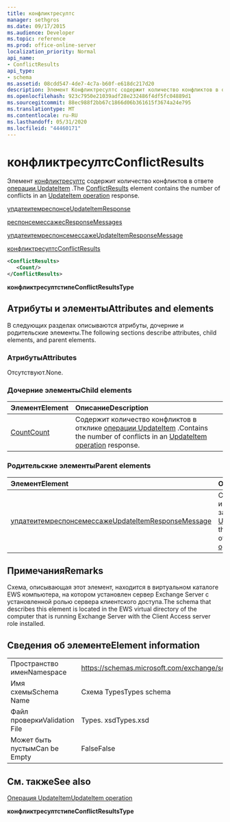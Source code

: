 ```yaml
---
title: конфликтресултс
manager: sethgros
ms.date: 09/17/2015
ms.audience: Developer
ms.topic: reference
ms.prod: office-online-server
localization_priority: Normal
api_name:
- ConflictResults
api_type:
- schema
ms.assetid: 08cdd547-4de7-4c7a-b60f-e618dc217d20
description: Элемент Конфликтресултс содержит количество конфликтов в ответе операции UpdateItem.
ms.openlocfilehash: 923c7950e21039adf28e232486f4df5fc04889d1
ms.sourcegitcommit: 88ec988f2bb67c1866d06b361615f3674a24e795
ms.translationtype: MT
ms.contentlocale: ru-RU
ms.lasthandoff: 05/31/2020
ms.locfileid: "44460171"
---
```

# <a name="conflictresults"></a><span data-ttu-id="aa9a6-103">конфликтресултс</span><span class="sxs-lookup"><span data-stu-id="aa9a6-103">ConflictResults</span></span>

<span data-ttu-id="aa9a6-104">Элемент [конфликтресултс](conflictresults.md) содержит количество конфликтов в ответе [операции UpdateItem](updateitem-operation.md) .</span><span class="sxs-lookup"><span data-stu-id="aa9a6-104">The [ConflictResults](conflictresults.md) element contains the number of conflicts in an [UpdateItem operation](updateitem-operation.md) response.</span></span> 
  
[<span data-ttu-id="aa9a6-105">упдатеитемреспонсе</span><span class="sxs-lookup"><span data-stu-id="aa9a6-105">UpdateItemResponse</span></span>](updateitemresponse.md)
  
[<span data-ttu-id="aa9a6-106">респонсемессажес</span><span class="sxs-lookup"><span data-stu-id="aa9a6-106">ResponseMessages</span></span>](responsemessages.md)
  
[<span data-ttu-id="aa9a6-107">упдатеитемреспонсемессаже</span><span class="sxs-lookup"><span data-stu-id="aa9a6-107">UpdateItemResponseMessage</span></span>](updateitemresponsemessage.md)
  
[<span data-ttu-id="aa9a6-108">конфликтресултс</span><span class="sxs-lookup"><span data-stu-id="aa9a6-108">ConflictResults</span></span>](conflictresults.md)
  
```xml
<ConflictResults>
   <Count/>
</ConflictResults>
```

 <span data-ttu-id="aa9a6-109">**конфликтресултстипе**</span><span class="sxs-lookup"><span data-stu-id="aa9a6-109">**ConflictResultsType**</span></span>
## <a name="attributes-and-elements"></a><span data-ttu-id="aa9a6-110">Атрибуты и элементы</span><span class="sxs-lookup"><span data-stu-id="aa9a6-110">Attributes and elements</span></span>

<span data-ttu-id="aa9a6-111">В следующих разделах описываются атрибуты, дочерние и родительские элементы.</span><span class="sxs-lookup"><span data-stu-id="aa9a6-111">The following sections describe attributes, child elements, and parent elements.</span></span>
  
### <a name="attributes"></a><span data-ttu-id="aa9a6-112">Атрибуты</span><span class="sxs-lookup"><span data-stu-id="aa9a6-112">Attributes</span></span>

<span data-ttu-id="aa9a6-113">Отсутствуют.</span><span class="sxs-lookup"><span data-stu-id="aa9a6-113">None.</span></span>
  
### <a name="child-elements"></a><span data-ttu-id="aa9a6-114">Дочерние элементы</span><span class="sxs-lookup"><span data-stu-id="aa9a6-114">Child elements</span></span>

|<span data-ttu-id="aa9a6-115">**Элемент**</span><span class="sxs-lookup"><span data-stu-id="aa9a6-115">**Element**</span></span>|<span data-ttu-id="aa9a6-116">**Описание**</span><span class="sxs-lookup"><span data-stu-id="aa9a6-116">**Description**</span></span>|
|:-----|:-----|
|[<span data-ttu-id="aa9a6-117">Count</span><span class="sxs-lookup"><span data-stu-id="aa9a6-117">Count</span></span>](count.md) <br/> |<span data-ttu-id="aa9a6-118">Содержит количество конфликтов в отклике [операции UpdateItem](updateitem-operation.md) .</span><span class="sxs-lookup"><span data-stu-id="aa9a6-118">Contains the number of conflicts in an [UpdateItem operation](updateitem-operation.md) response.</span></span>  <br/> |
   
### <a name="parent-elements"></a><span data-ttu-id="aa9a6-119">Родительские элементы</span><span class="sxs-lookup"><span data-stu-id="aa9a6-119">Parent elements</span></span>

|<span data-ttu-id="aa9a6-120">**Элемент**</span><span class="sxs-lookup"><span data-stu-id="aa9a6-120">**Element**</span></span>|<span data-ttu-id="aa9a6-121">**Описание**</span><span class="sxs-lookup"><span data-stu-id="aa9a6-121">**Description**</span></span>|
|:-----|:-----|
|[<span data-ttu-id="aa9a6-122">упдатеитемреспонсемессаже</span><span class="sxs-lookup"><span data-stu-id="aa9a6-122">UpdateItemResponseMessage</span></span>](updateitemresponsemessage.md) <br/> |<span data-ttu-id="aa9a6-123">Содержит состояние и результат одного запроса [операции UpdateItem](updateitem-operation.md) .</span><span class="sxs-lookup"><span data-stu-id="aa9a6-123">Contains the status and result of a single [UpdateItem operation](updateitem-operation.md) request.</span></span>  <br/> |
   
## <a name="remarks"></a><span data-ttu-id="aa9a6-124">Примечания</span><span class="sxs-lookup"><span data-stu-id="aa9a6-124">Remarks</span></span>

<span data-ttu-id="aa9a6-125">Схема, описывающая этот элемент, находится в виртуальном каталоге EWS компьютера, на котором установлен сервер Exchange Server с установленной ролью сервера клиентского доступа.</span><span class="sxs-lookup"><span data-stu-id="aa9a6-125">The schema that describes this element is located in the EWS virtual directory of the computer that is running Exchange Server with the Client Access server role installed.</span></span>
  
## <a name="element-information"></a><span data-ttu-id="aa9a6-126">Сведения об элементе</span><span class="sxs-lookup"><span data-stu-id="aa9a6-126">Element information</span></span>

|||
|:-----|:-----|
|<span data-ttu-id="aa9a6-127">Пространство имен</span><span class="sxs-lookup"><span data-stu-id="aa9a6-127">Namespace</span></span>  <br/> |https://schemas.microsoft.com/exchange/services/2006/types  <br/> |
|<span data-ttu-id="aa9a6-128">Имя схемы</span><span class="sxs-lookup"><span data-stu-id="aa9a6-128">Schema Name</span></span>  <br/> |<span data-ttu-id="aa9a6-129">Схема Types</span><span class="sxs-lookup"><span data-stu-id="aa9a6-129">Types schema</span></span>  <br/> |
|<span data-ttu-id="aa9a6-130">Файл проверки</span><span class="sxs-lookup"><span data-stu-id="aa9a6-130">Validation File</span></span>  <br/> |<span data-ttu-id="aa9a6-131">Types. xsd</span><span class="sxs-lookup"><span data-stu-id="aa9a6-131">Types.xsd</span></span>  <br/> |
|<span data-ttu-id="aa9a6-132">Может быть пустым</span><span class="sxs-lookup"><span data-stu-id="aa9a6-132">Can be Empty</span></span>  <br/> |<span data-ttu-id="aa9a6-133">False</span><span class="sxs-lookup"><span data-stu-id="aa9a6-133">False</span></span>  <br/> |
   
## <a name="see-also"></a><span data-ttu-id="aa9a6-134">См. также</span><span class="sxs-lookup"><span data-stu-id="aa9a6-134">See also</span></span>



[<span data-ttu-id="aa9a6-135">Операция UpdateItem</span><span class="sxs-lookup"><span data-stu-id="aa9a6-135">UpdateItem operation</span></span>](updateitem-operation.md)
  
 <span data-ttu-id="aa9a6-136">**конфликтресултстипе**</span><span class="sxs-lookup"><span data-stu-id="aa9a6-136">**ConflictResultsType**</span></span>

